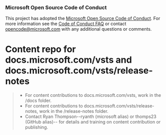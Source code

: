 ### Microsoft Open Source Code of Conduct
This project has adopted the [Microsoft Open Source Code of Conduct](https://opensource.microsoft.com/codeofconduct/).
For more information see the [Code of Conduct FAQ](https://opensource.microsoft.com/codeofconduct/faq/) or contact [opencode@microsoft.com](mailto:opencode@microsoft.com) with any additional questions or comments.

# Content repo for docs.microsoft.com/vsts and docs.microsoft.com/vsts/release-notes

> * For content contributions to docs.microsoft.com/vsts, work in the /docs folder.
> * For content contributions to docs.microsoft.com/vsts/release-notes, work in the /release-notes folder.
> * Contact Ryan Thompson--ryanth (microsoft alias) or  thomps23 (GitHub alias)-- for details and training on content contribution or publishing.
